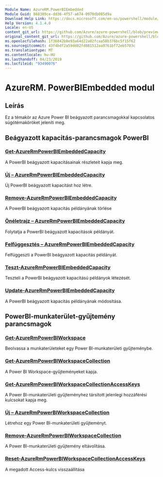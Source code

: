 ```yaml
---
Module Name: AzureRM.PowerBIEmbedded
Module Guid: 868389ce-dd36-4f57-a674-0970db085d9a
Download Help Link: https://docs.microsoft.com/en-us/powershell/module/azurerm.powerbiembedded
Help Version: 4.1.4.0
Locale: en-US
content_git_url: https://github.com/Azure/azure-powershell/blob/preview/src/ResourceManager/PowerBIEmbedded/Commands.Management.PowerBIEmbedded/help/AzureRM.PowerBIEmbedded.md
original_content_git_url: https://github.com/Azure/azure-powershell/blob/preview/src/ResourceManager/PowerBIEmbedded/Commands.Management.PowerBIEmbedded/help/AzureRM.PowerBIEmbedded.md
ms.openlocfilehash: 1f36842b8e93a64d22a82fcaa58b376bc5f15f62
ms.sourcegitcommit: 43f4bdf2a59dd82fd881512aa9761bf72eb5703c
ms.translationtype: MT
ms.contentlocale: hu-HU
ms.lasthandoff: 04/23/2019
ms.locfileid: "93490076"
---
```

# AzureRM. PowerBIEmbedded modul
## Leírás
Ez a témakör az Azure Power BI beágyazott parancsmagokkal kapcsolatos súgótémaköröket jeleníti meg.

## Beágyazott kapacitás-parancsmagok PowerBI
### [Get-AzureRmPowerBIEmbeddedCapacity](Get-AzureRmPowerBIEmbeddedCapacity.md)
A PowerBI beágyazott kapacitásainak részleteit kapja meg.

### [Új – AzureRmPowerBIEmbeddedCapacity](New-AzureRmPowerBIEmbeddedCapacity.md)
Új PowerBI beágyazott kapacitást hoz létre.

### [Remove-AzureRmPowerBIEmbeddedCapacity](Remove-AzureRmPowerBIEmbeddedCapacity.md)
A PowerBI beágyazott kapacitás példányának törlése

### [Önéletrajz – AzureRmPowerBIEmbeddedCapacity](Resume-AzureRmPowerBIEmbeddedCapacity.md)
Folytatja a PowerBI beágyazott kapacitások példányát.

### [Felfüggesztés – AzureRmPowerBIEmbeddedCapacity](Suspend-AzureRmPowerBIEmbeddedCapacity.md)
Felfüggeszti a PowerBI beágyazott kapacitás példányát.

### [Teszt-AzureRmPowerBIEmbeddedCapacity](Test-AzureRmPowerBIEmbeddedCapacity.md)
Teszteli a PowerBI beágyazott kapacitású példányok létezését.

### [Update-AzureRmPowerBIEmbeddedCapacity](Update-AzureRmPowerBIEmbeddedCapacity.md)
A PowerBI beágyazott kapacitás példányának módosítása.


## PowerBI-munkaterület-gyűjtemény parancsmagok
### [Get-AzureRmPowerBIWorkspace](Get-AzureRmPowerBIWorkspace.md)
Beolvassa a munkaterületeket egy Power BI-munkaterületi gyűjteménybe.

### [Get-AzureRmPowerBIWorkspaceCollection](Get-AzureRmPowerBIWorkspaceCollection.md)
A Power BI Workspace-gyűjteményeket kapja.

### [Get-AzureRmPowerBIWorkspaceCollectionAccessKeys](Get-AzureRmPowerBIWorkspaceCollectionAccessKeys.md)
A Power BI-munkaterületi gyűjteményhez társított jelenlegi hozzáférési kulcsokat kapja meg.

### [Új – AzureRmPowerBIWorkspaceCollection](New-AzureRmPowerBIWorkspaceCollection.md)
Létrehoz egy Power BI-munkaterületi gyűjteményt.

### [Remove-AzureRmPowerBIWorkspaceCollection](Remove-AzureRmPowerBIWorkspaceCollection.md)
A Power BI-munkaterületi gyűjtemény eltávolítása.

### [Reset-AzureRmPowerBIWorkspaceCollectionAccessKeys](Reset-AzureRmPowerBIWorkspaceCollectionAccessKeys.md)
A megadott Access-kulcs visszaállítása

